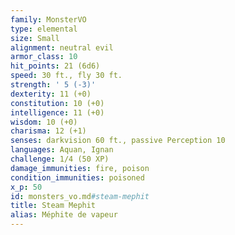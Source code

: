 ```yaml
---
family: MonsterVO
type: elemental
size: Small
alignment: neutral evil
armor_class: 10
hit_points: 21 (6d6)
speed: 30 ft., fly 30 ft.
strength: ' 5 (-3)'
dexterity: 11 (+0)
constitution: 10 (+0)
intelligence: 11 (+0)
wisdom: 10 (+0)
charisma: 12 (+1)
senses: darkvision 60 ft., passive Perception 10
languages: Aquan, Ignan
challenge: 1/4 (50 XP)
damage_immunities: fire, poison
condition_immunities: poisoned
x_p: 50
id: monsters_vo.md#steam-mephit
title: Steam Mephit
alias: Méphite de vapeur
---
```


